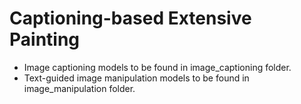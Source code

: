 Captioning-based Extensive Painting
=============



* Image captioning models to be found in image_captioning folder.
* Text-guided image manipulation models to be found in image_manipulation folder.
